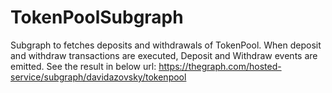 # TokenPoolSubgraph
Subgraph to fetches deposits and withdrawals of TokenPool.
When deposit and withdraw transactions are executed, Deposit and Withdraw events are emitted.
See the result in below url:
https://thegraph.com/hosted-service/subgraph/davidazovsky/tokenpool
